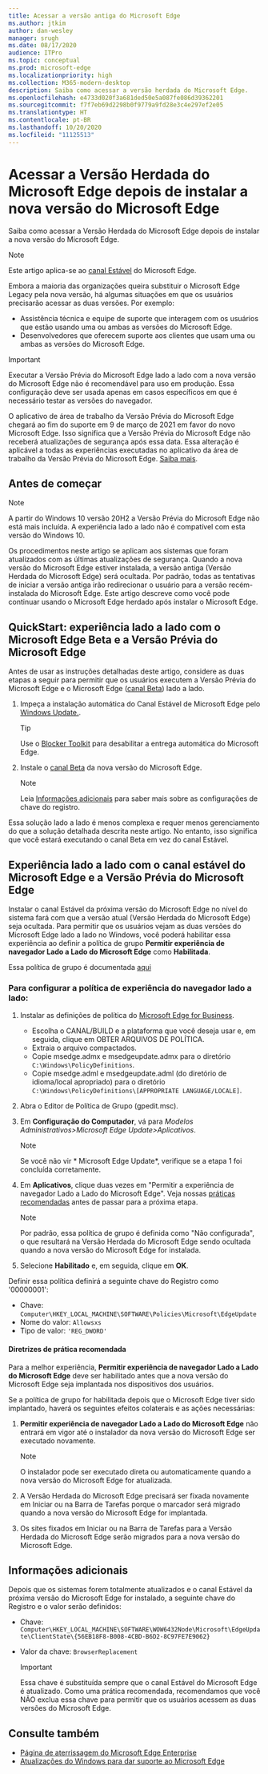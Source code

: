 ```yaml
---
title: Acessar a versão antiga do Microsoft Edge
ms.author: jtkim
author: dan-wesley
manager: srugh
ms.date: 08/17/2020
audience: ITPro
ms.topic: conceptual
ms.prod: microsoft-edge
ms.localizationpriority: high
ms.collection: M365-modern-desktop
description: Saiba como acessar a versão herdada do Microsoft Edge.
ms.openlocfilehash: e4733d020f3a681ded50e5a087fe086d39362201
ms.sourcegitcommit: f7f7eb69d2298b0f9779a9fd28e3c4e297ef2e05
ms.translationtype: HT
ms.contentlocale: pt-BR
ms.lasthandoff: 10/20/2020
ms.locfileid: "11125513"
---
```

# Acessar a Versão Herdada do Microsoft Edge depois de instalar a nova versão do Microsoft Edge

Saiba como acessar a Versão Herdada do Microsoft Edge depois de instalar a nova versão do Microsoft Edge.

> [!NOTE]
> Este artigo aplica-se ao [canal Estável](microsoft-edge-channels.md) do Microsoft Edge.

Embora a maioria das organizações queira substituir o Microsoft Edge Legacy pela nova versão, há algumas situações em que os usuários precisarão acessar as duas versões. Por exemplo:

- Assistência técnica e equipe de suporte que interagem com os usuários que estão usando uma ou ambas as versões do Microsoft Edge.
- Desenvolvedores que oferecem suporte aos clientes que usam uma ou ambas as versões do Microsoft Edge.

> [!IMPORTANT]
> Executar a Versão Prévia do Microsoft Edge lado a lado com a nova versão do Microsoft Edge não é recomendável para uso em produção. Essa configuração deve ser usada apenas em casos específicos em que é necessário testar as versões do navegador.
>
> O aplicativo de área de trabalho da Versão Prévia do Microsoft Edge chegará ao fim do suporte em 9 de março de 2021 em favor do novo Microsoft Edge. Isso significa que a Versão Prévia do Microsoft Edge não receberá atualizações de segurança após essa data. Essa alteração é aplicável a todas as experiências executadas no aplicativo da área de trabalho da Versão Prévia do Microsoft Edge. [Saiba mais](https://techcommunity.microsoft.com/t5/microsoft-365-blog/microsoft-365-apps-say-farewell-to-internet-explorer-11-and/ba-p/1591666).

## Antes de começar
> [!NOTE]
> A partir do Windows 10 versão 20H2 a Versão Prévia do Microsoft Edge não está mais incluída. A experiência lado a lado não é compatível com esta versão do Windows 10.

Os procedimentos neste artigo se aplicam aos sistemas que foram atualizados com as últimas atualizações de segurança. Quando a nova versão do Microsoft Edge estiver instalada, a versão antiga (Versão Herdada do Microsoft Edge) será ocultada. Por padrão, todas as tentativas de iniciar a versão antiga irão redirecionar o usuário para a versão recém-instalada do Microsoft Edge. Este artigo descreve como você pode continuar usando o Microsoft Edge herdado após instalar o Microsoft Edge.

## QuickStart: experiência lado a lado com o Microsoft Edge Beta e a Versão Prévia do Microsoft Edge

Antes de usar as instruções detalhadas deste artigo, considere as duas etapas a seguir para permitir que os usuários executem a Versão Prévia do Microsoft Edge e o Microsoft Edge ([canal Beta](microsoft-edge-channels.md)) lado a lado.

1. Impeça a instalação automática do Canal Estável de Microsoft Edge pelo [Windows Update.](https://support.microsoft.com/help/12373/windows-update-faq).

   > [!TIP]
   > Use o [Blocker Toolkit](microsoft-edge-blocker-toolkit.md) para desabilitar a entrega automática do Microsoft Edge.

2. Instale o [canal Beta](https://www.microsoft.com/edge/business/download) da nova versão do Microsoft Edge.

   > [!NOTE]
   > Leia [Informações adicionais](#additional-information) para saber mais sobre as configurações de chave do registro.

Essa solução lado a lado é menos complexa e requer menos gerenciamento do que a solução detalhada descrita neste artigo. No entanto, isso significa que você estará executando o canal Beta em vez do canal Estável.

## Experiência lado a lado com o canal estável do Microsoft Edge e a Versão Prévia do Microsoft Edge

Instalar o canal Estável da próxima versão do Microsoft Edge no nível do sistema fará com que a versão atual (Versão Herdada do Microsoft Edge) seja ocultada. Para permitir que os usuários vejam as duas versões do Microsoft Edge lado a lado no Windows, você poderá habilitar essa experiência ao definir a política de grupo **Permitir experiência de navegador Lado a Lado do Microsoft Edge** como **Habilitada**.

Essa política de grupo é documentada [aqui](https://docs.microsoft.com/deployedge/microsoft-edge-update-policies#allowsxs)

### Para configurar a política de experiência do navegador lado a lado:

1. Instalar as definições de política do [Microsoft Edge for Business](https://www.microsoft.com/edge/business/download).

   - Escolha o CANAL/BUILD e a plataforma que você deseja usar e, em seguida, clique em OBTER ARQUIVOS DE POLÍTICA.
   - Extraia o arquivo compactados.
   - Copie msedge.admx e msedgeupdate.admx para o diretório `C:\Windows\PolicyDefinitions`.
   - Copie msedge.adml e msedgeupdate.adml (do diretório de idioma/local apropriado) para o diretório `C:\Windows\PolicyDefinitions\[APPROPRIATE LANGUAGE/LOCALE]`.

2. Abra o Editor de Política de Grupo (gpedit.msc).
3. Em **Configuração do Computador**, vá para *Modelos Administrativos>Microsoft Edge Update>Aplicativos*.

    > [!NOTE]
    > Se você não vir * Microsoft Edge Update*, verifique se a etapa 1 foi concluída corretamente.

4. Em **Aplicativos**, clique duas vezes em "Permitir a experiência de navegador Lado a Lado do Microsoft Edge". Veja nossas [práticas recomendadas](#best-practice-guidance) antes de passar para a próxima etapa.

    > [!NOTE]
    > Por padrão, essa política de grupo é definida como "Não configurada", o que resultará na Versão Herdada do Microsoft Edge sendo ocultada quando a nova versão do Microsoft Edge for instalada.

5. Selecione **Habilitado** e, em seguida, clique em **OK**.  

Definir essa política definirá a seguinte chave do Registro como '00000001':

- Chave: `Computer\HKEY_LOCAL_MACHINE\SOFTWARE\Policies\Microsoft\EdgeUpdate`
- Nome do valor: `Allowsxs`
- Tipo de valor: `'REG_DWORD'`

#### Diretrizes de prática recomendada

Para a melhor experiência, **Permitir experiência de navegador Lado a Lado do Microsoft Edge** deve ser habilitado antes que a nova versão do Microsoft Edge seja implantada nos dispositivos dos usuários.

Se a política de grupo for habilitada depois que o Microsoft Edge tiver sido implantado, haverá os seguintes efeitos colaterais e as ações necessárias:

1. **Permitir experiência de navegador Lado a Lado do Microsoft Edge** não entrará em vigor até o instalador da nova versão do Microsoft Edge ser executado novamente.

   > [!NOTE]
   > O instalador pode ser executado direta ou automaticamente quando a nova versão do Microsoft Edge for atualizada.

2. A Versão Herdada do Microsoft Edge precisará ser fixada novamente em Iniciar ou na Barra de Tarefas porque o marcador será migrado quando a nova versão do Microsoft Edge for implantada.
3. Os sites fixados em Iniciar ou na Barra de Tarefas para a Versão Herdada do Microsoft Edge serão migrados para a nova versão do Microsoft Edge.

## Informações adicionais

Depois que os sistemas forem totalmente atualizados e o canal Estável da próxima versão do Microsoft Edge for instalado, a seguinte chave do Registro e o valor serão definidos:

- Chave: `Computer\HKEY_LOCAL_MACHINE\SOFTWARE\WOW6432Node\Microsoft\EdgeUpdate\ClientState\{56EB18F8-B008-4CBD-B6D2-8C97FE7E9062}`
- Valor da chave: `BrowserReplacement`

  > [!IMPORTANT]
  > Essa chave é substituída sempre que o canal Estável do Microsoft Edge é atualizado. Como uma prática recomendada, recomendamos que você NÃO exclua essa chave para permitir que os usuários acessem as duas versões do Microsoft Edge.

## Consulte também

- [Página de aterrissagem do Microsoft Edge Enterprise](https://aka.ms/EdgeEnterprise)
- [Atualizações do Windows para dar suporte ao Microsoft Edge](microsoft-edge-sysupdate-windows-updates.md)
